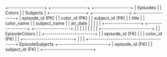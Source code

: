 +------------------+      +------------------+      +------------------+
|    Episodes      |      |     Colors       |      |     Subjects      |
+------------------+      +------------------+      +------------------+
| episode_id (PK)  |      | color_id (PK)    |      | subject_id (PK)   |
| title            |      | color_name       |      | subject_name      |
| air_date         |      |                  |      |                  |
+------------------+      +------------------+      +------------------+
        |                         |                         |
        |                         |                         |
        |                         |                         |
        +-------------------------+                         |
        | EpisodeColors           |                         |
        +-------------------------+                         |
        | episode_id (FK)         |                         |
        | color_id (FK)           |                         |
        +-------------------------+                         |
                  |                                         |
                  +-----------------------------------------+
                            EpisodeSubjects
                            +-------------------------+
                            | episode_id (FK)         |
                            | subject_id (FK)         |
                            +-------------------------+
